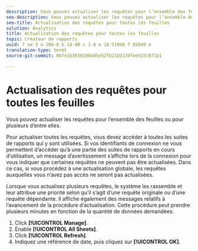 ```yaml
---
description: Vous pouvez actualiser les requêtes pour l’ensemble des feuilles ou pour plusieurs d’entre elles.
seo-description: Vous pouvez actualiser les requêtes pour l’ensemble des feuilles ou pour plusieurs d’entre elles.
seo-title: Actualisation des requêtes pour toutes les feuilles
solution: Analytics
title: Actualisation des requêtes pour toutes les feuilles
topic: Créateur de rapports
uuid: 7 aa 3 a 206-6 b 14-40 c 1-8 e 18-51998 f 02649 e
translation-type: tm+mt
source-git-commit: 86fe1b3650100a05e52fb2102134fee515c871b1

---
```



# Actualisation des requêtes pour toutes les feuilles

Vous pouvez actualiser les requêtes pour l’ensemble des feuilles ou pour plusieurs d’entre elles.

Pour actualiser toutes les requêtes, vous devez accéder à toutes les suites de rapports qui y sont utilisées. Si vos identifiants de connexion ne vous permettent d’accéder qu’à une partie des suites de rapports en cours d’utilisation, un message d’avertissement s’affiche lors de la connexion pour vous indiquer que certaines requêtes ne peuvent pas être actualisées. Dans ce cas, si vous procédez à une actualisation globale, les requêtes auxquelles vous n’avez pas accès ne seront pas actualisées.

Lorsque vous actualisez plusieurs requêtes, le système les rassemble et leur attribue une priorité selon qu’il s’agit d’une requête originale ou d’une requête dépendante. Il affiche également des messages relatifs à l’avancement de la procédure d’actualisation. Cette procédure peut prendre plusieurs minutes en fonction de la quantité de données demandées.

1. Click **[!UICONTROL Manage]**.
1. Enable **[!UICONTROL All Sheets]**.
1. Click **[!UICONTROL Refresh]**.
1. Indiquez une référence de date, puis cliquez sur **[!UICONTROL OK]**.
